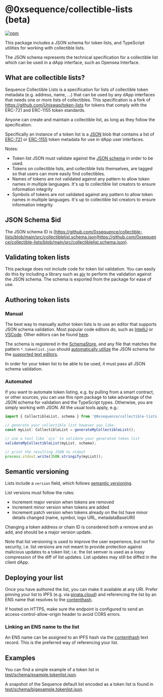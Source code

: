 # @0xsequence/collectible-lists (beta)
[![npm](https://img.shields.io/npm/v/@0xsequence/collectible-lists)](https://unpkg.com/@0xsequence/collectible-lists@latest/)

This package includes a JSON schema for token lists, and TypeScript utilities for working with collectible lists.

The JSON schema represents the technical specification for a collectible list which can be used in a dApp interface, such as Opensea Interface.

## What are collectible lists?

Sequence Collectible Lists is a specification for lists of collectible token metadata (e.g. address, name, ...) that can be used by any dApp interfaces that needs one or more lists of collectibles. This specification is a fork of https://github.com/Uniswap/token-lists for tokens that comply with the ERC-721 and ERC-1155 token standards.

Anyone can create and maintain a collectible list, as long as they follow the specification. 

Specifically an instance of a token list is a [JSON](https://www.json.org/json-en.html) blob that contains a list of 
[ERC-721](https://github.com/ethereum/EIPs/blob/master/EIPS/eip-721.md) or [ERC-1155](https://github.com/ethereum/EIPs/blob/master/EIPS/eip-1155.md) token metadata for use in dApp user interfaces.

Notes:
- Token list JSON must validate against the [JSON schema](https://json-schema.org/) in order to be used.
- Tokens on collectible lists, and collectible lists themselves, are tagged so that users can more easily find collectibles.
- Names of tokens are not validated against any pattern to allow token names in multiple languages. It's up to collectible list creators to ensure information integrity
- Symbols of tokens are not validated against any pattern to allow token names in multiple languages. It's up to collectible list creators to ensure information integrity

## JSON Schema $id

The JSON schema ID is [https://github.com/0xsequence/collectible-lists/blob/main/src/collectiblelist.schema.json(https://github.com/0xsequence/collectible-lists/blob/main/src/collectiblelist.schema.json).

## Validating token lists

This package does not include code for token list validation. You can easily do this by including a library such as 
[ajv](https://ajv.js.org/) to perform the validation against the JSON schema. The schema is exported from the package
for ease of use.

## Authoring token lists

### Manual

The best way to manually author token lists is to use an editor that supports JSON schema validation. Most popular
code editors do, such as [IntelliJ](https://www.jetbrains.com/help/idea/json.html#ws_json_schema_add_custom) or 
[VSCode](https://code.visualstudio.com/docs/languages/json#_json-schemas-and-settings). Other editors
can be found [here](https://json-schema.org/implementations.html#editors).

The schema is registered in the [SchemaStore](https://github.com/SchemaStore/schemastore), and any file that matches
the pattern `*.tokenlist.json` should 
[automatically utilize](https://www.jetbrains.com/help/idea/json.html#ws_json_using_schemas) 
the JSON schema for the [supported text editors](https://www.schemastore.org/json/#editors).

In order for your token list to be able to be used, it must pass all JSON schema validation.

### Automated

If you want to automate token listing, e.g. by pulling from a smart contract, or other sources, you can use this
npm package to take advantage of the JSON schema for validation and the TypeScript types.
Otherwise, you are simply working with JSON. All the usual tools apply, e.g.:

```typescript
import { CollectibleList, schema } from '@0xsequence/collectible-lists'

// generate your collectible list however you like.
const myList: CollectibleList = generateMyCollectibleList();

// use a tool like `ajv` to validate your generated token list
validateMyCollectibleList(myList, schema);

// print the resulting JSON to stdout
process.stdout.write(JSON.stringify(myList));
```

## Semantic versioning

Lists include a `version` field, which follows [semantic versioning](https://semver.org/).

List versions must follow the rules:

- Increment major version when tokens are removed
- Increment minor version when tokens are added
- Increment patch version when tokens already on the list have minor details changed (name, symbol, logo URL, metadataBaseURI)

Changing a token address or chain ID is considered both a remove and an add, and should be a major version update.

Note that list versioning is used to improve the user experience, but not for security, i.e. list versions are not meant
to provide protection against malicious updates to a token list; i.e. the list semver is used as a lossy compression
of the diff of list updates. List updates may still be diffed in the client dApp.

## Deploying your list

Once you have authored the list, you can make it available at any URI. Prefer pinning your list to IPFS 
(e.g. via [pinata.cloud](https://pinata.cloud)) and referencing the list by an ENS name that resolves to the 
[contenthash](https://eips.ethereum.org/EIPS/eip-1577).

If hosted on HTTPS, make sure the endpoint is configured to send an access-control-allow-origin header to avoid CORS errors.

### Linking an ENS name to the list

An ENS name can be assigned to an IPFS hash via the [contenthash](https://eips.ethereum.org/EIPS/eip-1577) text record.
This is the preferred way of referencing your list.

## Examples

You can find a simple example of a token list in [test/schema/example.tokenlist.json](test/schema/example.tokenlist.json).

A snapshot of the Sequence default list encoded as a token list is found in [test/schema/bigexample.tokenlist.json](test/schema/bigexample.tokenlist.json).
